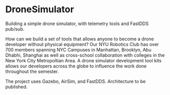 # DroneSimulator

Building a simple drone simulator, with telemetry tools and FastDDS pub/sub. 

How can we build a set of tools that allows anyone to become a drone developer without physical equipment? Our NYU Robotics Club has over 700 members spanning NYC Campuses in Manhattan, Brooklyn, Abu Dhabhi, Shanghai as well as cross-school collaboration 
with colleges in the New York City Metropoltian Area. A drone simulator development tool kits allows our developers across the globe to influence the work done throughout the semester.

The project uses Gazebo, AirSim, and FastDDS. Architecture to be published. 



